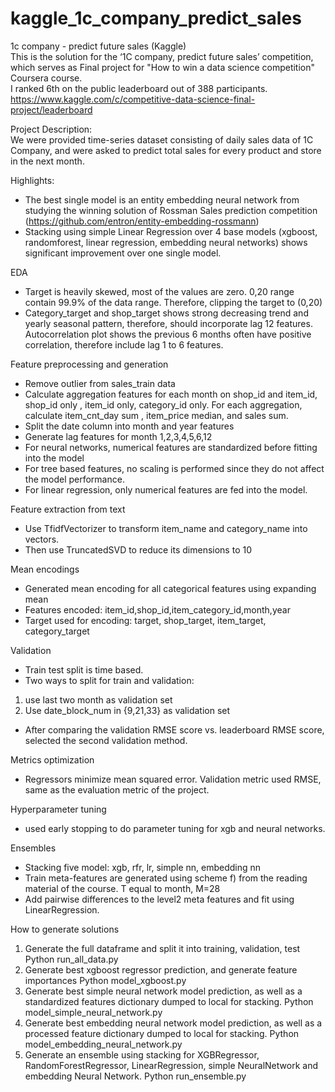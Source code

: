 # kaggle_1c_company_predict_sales    
1c company - predict future sales (Kaggle)    
This is the solution for the ‘1C company, predict future sales’ competition, which serves as Final project for "How to win a data science competition" Coursera course.   
I ranked 6th on the public leaderboard out of 388 participants.   
https://www.kaggle.com/c/competitive-data-science-final-project/leaderboard    


Project Description:    
We were provided time-series dataset consisting of daily sales data of 1C Company, and were asked to predict total sales for every product and store in the next month. 


Highlights:
* The best single model is an entity embedding neural network from studying the winning solution of Rossman Sales prediction competition (https://github.com/entron/entity-embedding-rossmann) 
* Stacking using simple Linear Regression over 4 base models (xgboost, randomforest, linear regression, embedding neural networks) shows significant improvement over one single model.   

EDA  
* Target is heavily skewed, most of the values are zero. 0,20 range contain 99.9% of the data range. Therefore, clipping the target to (0,20)
* Category_target and shop_target shows strong decreasing trend and yearly seasonal pattern, therefore, should incorporate lag 12 features. Autocorrelation plot shows the previous 6 months often have positive correlation, therefore include lag 1 to 6 features.    

Feature preprocessing and generation    
* Remove outlier from sales_train data
* Calculate aggregation features for each month on shop_id and item_id, shop_id only , item_id only, category_id only. For each aggregation, calculate item_cnt_day sum , item_price median, and sales sum. 
* Split the date column into month and year features
* Generate lag features for month 1,2,3,4,5,6,12 
* For neural networks, numerical features are standardized before fitting into the model 
* For tree based features, no scaling is performed since they do not affect the model performance. 
* For linear regression, only numerical features are fed into the model.  

Feature extraction from text    
* Use TfidfVectorizer to transform item_name and category_name into vectors. 
* Then use TruncatedSVD to reduce its dimensions to 10
   
Mean encodings
* Generated mean encoding for all categorical features using expanding mean 
* Features encoded: item_id,shop_id,item_category_id,month,year
* Target used for encoding: target, shop_target, item_target, category_target 


Validation
* Train test split is time based. 
* Two ways to split for train and validation: 
1. use last two month as validation set 
2. Use date_block_num in {9,21,33} as validation set
* After comparing the validation RMSE score vs. leaderboard RMSE score, selected the second validation method. 
    
Metrics optimization
   * Regressors minimize mean squared error. Validation metric used RMSE, same as the evaluation metric of the project. 
      
Hyperparameter tuning
   * used early stopping to do parameter tuning for xgb and neural networks. 
       
Ensembles
   * Stacking five model: xgb, rfr, lr, simple nn, embedding nn 
   * Train meta-features are generated using scheme f) from the reading material of the course. T equal to month, M=28
   * Add pairwise differences to the level2 meta features and fit using LinearRegression. 
   
      
How to generate solutions
   1. Generate the full dataframe and split it into training, validation, test 
Python run_all_data.py 
   2. Generate best xgboost regressor prediction, and generate feature importances 
Python model_xgboost.py
   3. Generate best simple neural network model prediction, as well as a standardized features dictionary dumped to local for stacking. 
Python model_simple_neural_network.py
   4. Generate best embedding neural network model prediction, as well as a processed feature dictionary dumped to local for stacking.
Python model_embedding_neural_network.py
   5. Generate an ensemble using stacking for XGBRegressor, RandomForestRegressor, LinearRegression, simple NeuralNetwork and embedding Neural Network. 
Python run_ensemble.py
